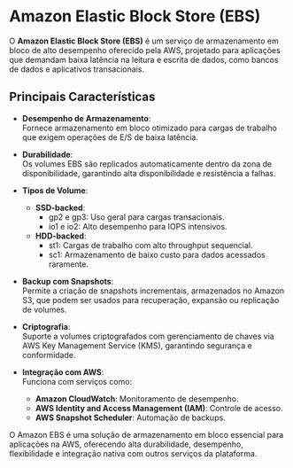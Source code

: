 # Amazon Elastic Block Store (EBS)  

O **Amazon Elastic Block Store (EBS)** é um serviço de armazenamento em bloco de alto desempenho oferecido pela AWS, projetado para aplicações que demandam baixa latência na leitura e escrita de dados, como bancos de dados e aplicativos transacionais.  

## Principais Características  

- **Desempenho de Armazenamento**:  
  Fornece armazenamento em bloco otimizado para cargas de trabalho que exigem operações de E/S de baixa latência.  

- **Durabilidade**:  
  Os volumes EBS são replicados automaticamente dentro da zona de disponibilidade, garantindo alta disponibilidade e resistência a falhas.  

- **Tipos de Volume**:  
  - **SSD-backed**:  
    - gp2 e gp3: Uso geral para cargas transacionais.  
    - io1 e io2: Alto desempenho para IOPS intensivos.  
  - **HDD-backed**:  
    - st1: Cargas de trabalho com alto throughput sequencial.  
    - sc1: Armazenamento de baixo custo para dados acessados raramente.  

- **Backup com Snapshots**:  
  Permite a criação de snapshots incrementais, armazenados no Amazon S3, que podem ser usados para recuperação, expansão ou replicação de volumes.  

- **Criptografia**:  
  Suporte a volumes criptografados com gerenciamento de chaves via AWS Key Management Service (KMS), garantindo segurança e conformidade.  

- **Integração com AWS**:  
  Funciona com serviços como:  
  - **Amazon CloudWatch**: Monitoramento de desempenho.  
  - **AWS Identity and Access Management (IAM)**: Controle de acesso.  
  - **AWS Snapshot Scheduler**: Automação de backups.  

O Amazon EBS é uma solução de armazenamento em bloco essencial para aplicações na AWS, oferecendo alta durabilidade, desempenho, flexibilidade e integração nativa com outros serviços da plataforma.  
